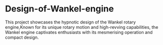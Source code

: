 # Design-of-Wankel-engine
This project showcases the hypnotic design of the Wankel rotary engine,Known for its unique rotary motion and high-revving capabilities, the Wankel engine captivates enthusiasts with its mesmerising operation and compact design.
